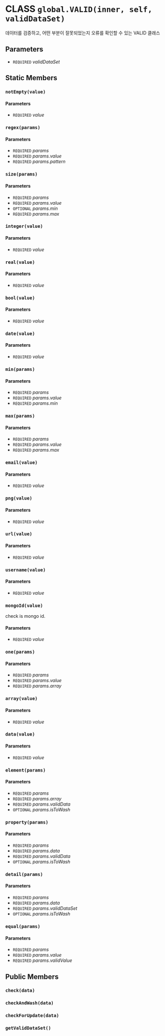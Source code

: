 # CLASS `global.VALID(inner, self, validDataSet)`
데이터를 검증하고, 어떤 부분이 잘못되었는지 오류를 확인할 수 있는 VALID 클래스

## Parameters
* `REQUIRED` *validDataSet*

## Static Members

### `notEmpty(value)`
#### Parameters
* `REQUIRED` *value*

### `regex(params)`
#### Parameters
* `REQUIRED` *params*
* `REQUIRED` *params.value*
* `REQUIRED` *params.pattern*

### `size(params)`
#### Parameters
* `REQUIRED` *params*
* `REQUIRED` *params.value*
* `OPTIONAL` *params.min*
* `REQUIRED` *params.max*

### `integer(value)`
#### Parameters
* `REQUIRED` *value*

### `real(value)`
#### Parameters
* `REQUIRED` *value*

### `bool(value)`
#### Parameters
* `REQUIRED` *value*

### `date(value)`
#### Parameters
* `REQUIRED` *value*

### `min(params)`
#### Parameters
* `REQUIRED` *params*
* `REQUIRED` *params.value*
* `REQUIRED` *params.min*

### `max(params)`
#### Parameters
* `REQUIRED` *params*
* `REQUIRED` *params.value*
* `REQUIRED` *params.max*

### `email(value)`
#### Parameters
* `REQUIRED` *value*

### `png(value)`
#### Parameters
* `REQUIRED` *value*

### `url(value)`
#### Parameters
* `REQUIRED` *value*

### `username(value)`
#### Parameters
* `REQUIRED` *value*

### `mongoId(value)`
check is mongo id.
#### Parameters
* `REQUIRED` *value*

### `one(params)`
#### Parameters
* `REQUIRED` *params*
* `REQUIRED` *params.value*
* `REQUIRED` *params.array*

### `array(value)`
#### Parameters
* `REQUIRED` *value*

### `data(value)`
#### Parameters
* `REQUIRED` *value*

### `element(params)`
#### Parameters
* `REQUIRED` *params*
* `REQUIRED` *params.array*
* `REQUIRED` *params.validData*
* `OPTIONAL` *params.isToWash*

### `property(params)`
#### Parameters
* `REQUIRED` *params*
* `REQUIRED` *params.data*
* `REQUIRED` *params.validData*
* `OPTIONAL` *params.isToWash*

### `detail(params)`
#### Parameters
* `REQUIRED` *params*
* `REQUIRED` *params.data*
* `REQUIRED` *params.validDataSet*
* `OPTIONAL` *params.isToWash*

### `equal(params)`
#### Parameters
* `REQUIRED` *params*
* `REQUIRED` *params.value*
* `REQUIRED` *params.validValue*

## Public Members

### `check(data)`

### `checkAndWash(data)`

### `checkForUpdate(data)`

### `getValidDataSet()`
